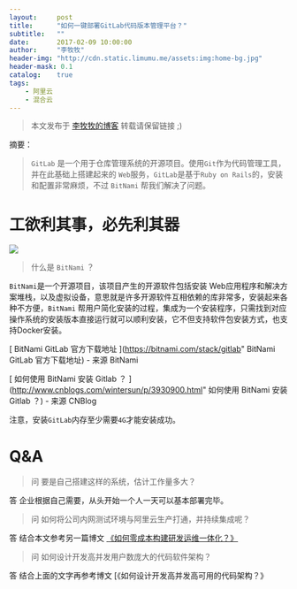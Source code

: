 ```yaml
---
layout:     post
title:      "如何一键部署GitLab代码版本管理平台？"
subtitle:   ""
date:       2017-02-09 10:00:00
author:     "李牧牧"
header-img: "http://cdn.static.limumu.me/assets:img:home-bg.jpg"
header-mask: 0.1
catalog:    true
tags:
    - 阿里云
    - 混合云
---
```


> 本文发布于 [李牧牧的博客](http://limumu.me) 转载请保留链接 ;)



摘要：

> `GitLab` 是一个用于仓库管理系统的开源项目。使用`Git`作为代码管理工具，并在此基础上搭建起来的 `Web`服务，`GitLab`是基于`Ruby on Rails`的，安装和配置非常麻烦，不过 `BitNami` 帮我们解决了问题。



# 工欲利其事，必先利其器


![](http://cdn.static.limumu.me/assets:post:img:201705161323015.jpg)


> 什么是 `BitNami` ？

`BitNami`是一个开源项目，该项目产生的开源软件包括安装 Web应用程序和解决方案堆栈，以及虚拟设备，意思就是许多开源软件互相依赖的库非常多，安装起来各种不方便，`BitNami` 帮用户简化安装的过程，集成为一个安装程序，只需找到对应操作系统的安装版本直接运行就可以顺利安装，它不但支持软件包安装方式，也支持Docker安装。

[ BitNami GitLab 官方下载地址 ](https://bitnami.com/stack/gitlab" BitNami GitLab 官方下载地址)  - 来源 BitNami

[ 如何使用 BitNami 安装 Gitlab ？ ](http://www.cnblogs.com/wintersun/p/3930900.html"  如何使用 BitNami 安装 Gitlab ？)  - 来源 CNBlog

注意，安装`GitLab`内存至少需要`4G`才能安装成功。



# Q&A

> 问 要是自己搭建这样的系统，估计工作量多大？

答 企业根据自己需要，从头开始一个人一天可以基本部署完毕。

> 问 如何将公司内网测试环境与阿里云生产打通，并持续集成呢？

答 结合本文参考另一篇博文 [《如何零成本构建研发运维一体化？》](http://www.limumu.me/2017/02/18/create-devops-from-aliyun/ "如何零成本构建研发运维一体化？")

> 问 如何设计开发高并发用户数庞大的代码软件架构？

答 结合上面的文字再参考博文 [《如何设计开发高并发高可用的代码架构？》